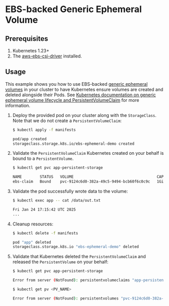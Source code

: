 # EBS-backed Generic Ephemeral Volume

## Prerequisites

1. Kubernetes 1.23+
2. The [aws-ebs-csi-driver](https://github.com/kubernetes-sigs/aws-ebs-csi-driver) installed.

## Usage

This example shows you how to use EBS-backed [generic ephemeral volumes](https://kubernetes.io/docs/concepts/storage/ephemeral-volumes/#generic-ephemeral-volumes) in your cluster to have Kubernetes ensure volumes are created and deleted alongside their Pods. See [Kubernetes documentation on generic ephemeral volume lifecycle and PersistentVolumeClaim](https://kubernetes.io/docs/concepts/storage/ephemeral-volumes/#lifecycle-and-persistentvolumeclaim) for more information.

1. Deploy the provided pod on your cluster along with the `StorageClass`. Note that we do not create a `PersistentVolumeClaim`:
    ```sh
    $ kubectl apply -f manifests

    pod/app created
    storageclass.storage.k8s.io/ebs-ephemeral-demo created
    ```

2. Validate the `PersistentVolumeClaim` Kubernetes created on your behalf is bound to a `PersistentVolume`.
    ```sh
    $ kubectl get pvc app-persistent-storage

    NAME        STATUS   VOLUME                                     CAPACITY   ACCESS MODES   STORAGECLASS   
    ebs-claim   Bound    pvc-9124c6d0-382a-49c5-9494-bcb60f6c0c9c   1Gi        RWO            ebs-ephemeral-demo 
    ```

3. Validate the pod successfully wrote data to the volume:
    ```sh
    $ kubectl exec app -- cat /data/out.txt

    Fri Jan 24 17:15:42 UTC 2025
    ...
    ```

4. Cleanup resources:
    ```sh
    $ kubectl delete -f manifests

    pod "app" deleted
    storageclass.storage.k8s.io "ebs-ephemeral-demo" deleted
    ```
   
5. Validate that Kubernetes deleted the `PersistentVolumeClaim` and released the `PersistentVolume` on your behalf:
    ```sh
    $ kubectl get pvc app-persistent-storage

    Error from server (NotFound): persistentvolumeclaims "app-persistent-storage" not found

    $ kubectl get pv <PV_NAME>
   
    Error from server (NotFound): persistentvolumes "pvc-9124c6d0-382a-49c5-9494-bcb60f6c0c9c" not found
    ```
